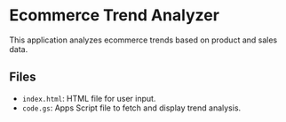 # Ecommerce Trend Analyzer
This application analyzes ecommerce trends based on product and sales data.

## Files
- `index.html`: HTML file for user input.
- `code.gs`: Apps Script file to fetch and display trend analysis.
